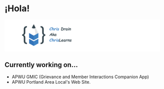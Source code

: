 # ¡Hola!

![Chris Drain's Logo](https://github.com/ChrisDrainOP/ChrisDrainOP/blob/main/githubChrisLearnsBanner.png?raw=true)


## Currently working on...
- APWU GMIC (Grievance and Member Interactions Companion App)
- APWU Portland Area Local's Web Site.
